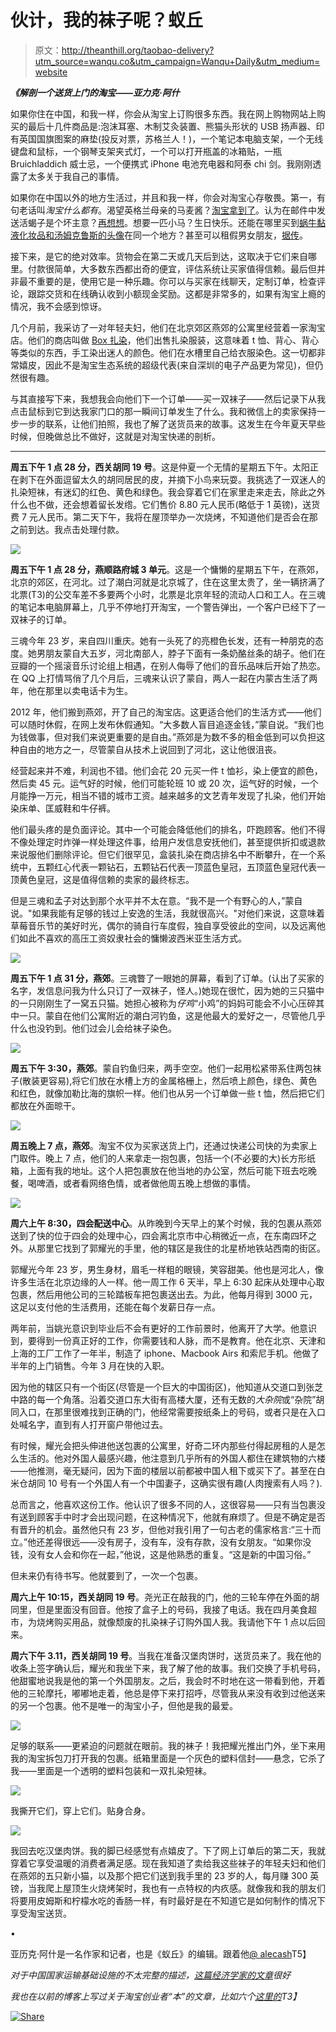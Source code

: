 # 伙计，我的袜子呢？蚁丘

> 原文：<http://theanthill.org/taobao-delivery?utm_source=wanqu.co&utm_campaign=Wanqu+Daily&utm_medium=website>

***《解剖一个送货上门的淘宝——亚力克·阿什***

如果你住在中国，和我一样，你会从淘宝上订购很多东西。我在网上购物网站上购买的最后十几件商品是:泡沫耳塞、木制艾灸装置、熊猫头形状的 USB 扬声器、印有英国国旗图案的麻垫(投反对票，苏格兰人！)，一个笔记本电脑支架，一个无线键盘和鼠标，一个钢琴支架夹式灯，一个可以打开瓶盖的冰箱贴，一瓶 Bruichladdich 威士忌，一个便携式 iPhone 电池充电器和阿泰 chi 剑。我刚刚透露了太多关于我自己的事情。

如果你在中国以外的地方生活过，并且和我一样，你会对淘宝心存敬畏。第一，有句老话叫*淘宝什么都有*。渴望英格兰母亲的马麦酱？[淘宝拿到了](http://item.taobao.com/item.htm?spm=a230r.1.14.31.Krky8Q&id=39437384434&ns=1#detail)。认为在邮件中发送活蝎子是个坏主意？[再想想](http://item.taobao.com/item.htm?id=10713519549&ali_refid=a3_419253_1006:1103525273:6::a9de4f25da97aa854de7eee572fa11fb&ali_trackid=1_a9de4f25da97aa854de7eee572fa11fb)。想要一匹小马？生日快乐。还能在哪里买到[蜗牛黏液化妆品和汤姆克鲁斯的头像](http://www.buzzfeed.com/jamiefullerton/x-crazy-items-you-can-buy-from-the-chinese-hagd)在同一个地方？甚至可以租假男女朋友，[据传](http://www.ibtimes.com/watch-learn-manti-teo-chinese-women-are-renting-real-boyfriends-web-1031094)。

接下来，是它的绝对效率。货物会在第二天或几天后到达，这取决于它们来自哪里。付款很简单，大多数东西都出奇的便宜，评估系统让买家值得信赖。最后但并非最不重要的是，使用它是一种乐趣。你可以与买家在线聊天，定制订单，检查评论，跟踪交货和在线确认收到小额现金奖励。这都是非常多的，如果有淘宝上瘾的情况，我不会感到惊讶。

几个月前，我采访了一对年轻夫妇，他们在北京郊区燕郊的公寓里经营着一家淘宝店。他们的商店叫做 [Box 扎染](http://tie-dye-sky.taobao.com/shop/view_shop.htm?spm=a1z09.2.9.19.7Yra8x&user_number_id=442973718)，他们出售扎染服装，这意味着 t 恤、背心、背心等类似的东西，手工染出迷人的颜色。他们在水槽里自己给衣服染色。这一切都非常嬉皮，因此不是淘宝生态系统的超级代表(来自深圳的电子产品更为常见)，但仍然很有趣。

与其直接写下来，我想我会向他们下一个订单——买一双袜子——然后记录下从我点击鼠标到它到达我家门口的那一瞬间订单发生了什么。我和微信上的卖家保持一步一步的联系，让他们拍照，我也了解了送货员来的故事。这发生在今年夏天早些时候，但晚做总比不做好，这就是对淘宝快递的剖析。

***

**周五下午 1 点 28 分，西关胡同 19 号**。这是仲夏一个无情的星期五下午。太阳正在剥下在外面逗留太久的胡同居民的皮，并摘下小鸟来玩耍。我挑选了一双迷人的扎染短袜，有迷幻的红色、黄色和绿色。我会穿着它们在家里走来走去，除此之外什么也不做，还会想着留长发绺。它们售价 8.80 元人民币(略低于 1 英镑)，送货费 7 元人民币。第二天下午，我将在屋顶举办一次烧烤，不知道他们是否会在那之前到达。我点击处理付款。

![](img/7d53fac3107e0c6d0422d9d85cc1bc13.png)

**周五下午 1 点 28 分，燕顺路府城 3 单元**。这是一个慵懒的星期五下午，在燕郊，北京的郊区，在河北。过了潮白河就是北京城了，住在这里太贵了，坐一辆挤满了北票(T3)的公交车差不多要两个小时，北票是北京年轻的流动人口和工人。在三魂的笔记本电脑屏幕上，几乎不停地打开淘宝，一个警告弹出，一个客户已经下了一双袜子的订单。

三魂今年 23 岁，来自四川重庆。她有一头死了的亮橙色长发，还有一种朋克的态度。她男朋友蒙自大五岁，河北南部人，脖子下面有一条奶酪丝条的胡子。他们在豆瓣的一个摇滚音乐讨论组上相遇，在别人侮辱了他们的音乐品味后开始了热恋。在 QQ 上打情骂俏了几个月后，三魂来认识了蒙自，两人一起在内蒙古生活了两年，他在那里以卖电话卡为生。

2012 年，他们搬到燕郊，开了自己的淘宝店。这更适合他们的生活方式——他们可以随时休假，在网上发布休假通知。“大多数人盲目追逐金钱，”蒙自说。“我们也为钱做事，但对我们来说更重要的是自由。”燕郊是为数不多的租金低到可以负担这种自由的地方之一，尽管蒙自从技术上说回到了河北，这让他很沮丧。

经营起来并不难，利润也不错。他们会花 20 元买一件 t 恤衫，染上便宜的颜色，然后卖 45 元。运气好的时候，他们可能轮班 10 或 20 次，运气好的时候，一个月能挣一万元，相当不错的城市工资。越来越多的文艺青年发现了扎染，他们开始染床单、匡威鞋和牛仔裤。

他们最头疼的是负面评论。其中一个可能会降低他们的排名，吓跑顾客。他们不得不像处理定时炸弹一样处理这件事，给用户发信息安抚他们，甚至提供折扣或退款来说服他们删除评论。但它们很罕见，盒装扎染在商店排名中不断攀升，在一个系统中，五颗红心代表一颗钻石，五颗钻石代表一顶蓝色皇冠，五顶蓝色皇冠代表一顶黄色皇冠，这是值得信赖的卖家的最终标志。

但是三魂和孟子对达到那个水平并不太在意。“我不是一个有野心的人，”蒙自说。"如果我能有足够的钱过上安逸的生活，我就很高兴。"对他们来说，这意味着草莓音乐节的美好时光，偶尔的骑自行车度假，独自享受彼此的空间，以及远离他们如此不喜欢的高压工资奴隶社会的慵懒波西米亚生活方式。

![](img/463b372e56c6410622e7df17bf4b837a.png)

**周五下午 1 点 31 分，燕郊**。三魂瞥了一眼她的屏幕，看到了订单。(认出了买家的名字，发信息问我为什么只订了一双袜子，怪人。)她现在很忙，因为她的三只猫中的一只刚刚生了一窝五只猫。她担心被称为*仔鸡*“小鸡”的妈妈可能会不小心压碎其中一只。蒙自在他们公寓附近的潮白河钓鱼，这是他最大的爱好之一，尽管他几乎什么也没钓到。他们过会儿会给袜子染色。

![](img/7f0d19e21ba5e92188e38062064d9cc6.png)

**周五下午 3:30，燕郊**。蒙自钓鱼归来，两手空空。他们一起用松紧带系住两包袜子(散装更容易),将它们放在水槽上方的金属格栅上，然后喷上颜色，绿色、黄色和红色，就像加勒比海的旗帜一样。他们也从另一个订单做一些 t 恤，然后把它们都放在外面晾干。

![](img/38c6a320ca7f69d54017b71df95fe61b.png)

**周五晚上 7 点，燕郊**。淘宝不仅为买家送货上门，还通过快递公司快的为卖家上门取件。晚上 7 点，他们的人来拿走一抱包裹，包括一个(不必要的大)长方形纸箱，上面有我的地址。这个人把包裹放在他当地的办公室，然后可能下班去吃晚餐，喝啤酒，或者看网络色情，或者做他周五晚上想做的事情。

![](img/cce2d01ca238e7209c34f21d64850cae.png)

**周六上午 8:30，四会配送中心**。从昨晚到今天早上的某个时候，我的包裹从燕郊送到了快的位于四会的处理中心，四会离北京市中心稍微近一点，在东南四环之外。从那里它找到了郭耀光的手里，他的辖区是我住的北星桥地铁站西南的街区。

郭耀光今年 23 岁，男生身材，眉毛一样粗的眼镜，笑容甜美。他也是河北人，像许多生活在北京边缘的人一样。他一周工作 6 天半，早上 6:30 起床从处理中心取包裹，然后用他公司的三轮踏板车把包裹送出去。为此，他每月得到 3000 元，这足以支付他的生活费用，还能在每个发薪日存一点。

两年前，当姚光意识到毕业后不会有更好的工作前景时，他离开了大学。他意识到，要得到一份真正好的工作，你需要钱和人脉，而不是教育。他在北京、天津和上海的工厂工作了一年半，制造了 iphone、Macbook Airs 和索尼手机。他做了半年的上门销售。今年 3 月在快的入职。

因为他的辖区只有一个街区(尽管是一个巨大的中国街区)，他知道从交道口到张芝中路的每一个角落。沿着交道口东大街有高楼大厦，还有无数的*大杂院*或“杂院”胡同入口，在那里很难找到正确的门，他经常需要按纸条上的号码，或者只是在入口处喊名字，直到有人打开窗户带他过去。

有时候，耀光会把头伸进他送包裹的公寓里，好奇二环内那些付得起房租的人是怎么生活的。他对外国人最感兴趣，他注意到几乎所有的外国人都住在建筑物的六楼——他推测，毫无疑问，因为下面的楼层以前都被中国人租下或买下了。甚至在白米仓胡同 10 号有一个外国人有一个中国妻子，这确实很有趣(人肉搜索有人吗？).

总而言之，他喜欢这份工作。他认识了很多不同的人，这很容易——只有当包裹没有送到顾客手中时才会出现问题，在这种情况下，他就有麻烦了。但是不确定是否有晋升的机会。虽然他只有 23 岁，但他对我引用了一句古老的儒家格言:“三十而立。”他还差得很远——没有房子，没有车，没有存款，没有女朋友。“如果你没钱，没有女人会和你在一起，”他说，这是他熟悉的重复。“这是新的中国习俗。”

但未来仍有待书写。他就要到了，一次一个包裹。

**周六上午 10:15，西关胡同 19 号**。尧光正在敲我的门，他的三轮车停在外面的胡同里，但是里面没有回音。他按了盒子上的号码，我接了电话。我在四月美食超市，为烧烤购买用品，就像颓废的扎染袜子订购外国人我。我请他下午 1 点以后回来。

**周六下午 3.11，西关胡同 19 号**。当我在准备汉堡肉饼时，送货员来了。我在他的收条上签字确认后，耀光和我坐下来，我了解了他的故事。我们交换了手机号码，他甜蜜地说我是他的第一个外国朋友。之后，我会时不时地在这一带看到他，开着他的三轮摩托，嘟嘟地走着，他总是停下来打招呼，尽管我从来没有收到过他送来的另一个包裹。他不是唯一的淘宝小子，但他是我的最爱。

![](img/2f2f28521c5f36efd5e432aecd8d33b6.png)

足够的联系——更紧迫的问题就在眼前。我的袜子！我把耀光推出门外，坐下来用我的淘宝拆包刀打开我的包裹。纸箱里面是一个灰色的塑料信封——悬念，它杀了我——里面是一个透明的塑料包装和一双扎染短袜。

![](img/4b022612d2bcea11580a33c2ef0745fb.png)

我撕开它们，穿上它们。贴身合身。

![](img/bcc5294156afef5db5a1eb416da71459.png)

我回去吃汉堡肉饼。我的脚已经感觉有点嬉皮了。下了网上订单后的第二天，我就穿着它享受温暖的消费者满足感。现在我知道了卖给我这些袜子的年轻夫妇和他们在燕郊的五只新小猫，以及那个把它们送到我手里的 23 岁的人，每月赚 300 英镑，当我爬上屋顶生火烧烤架时，我也有一点特权的内疚感。就像我和我的朋友们将要用皮姆斯和柠檬水吃的香肠一样，有时最好是在不知道它是如何制作的情况下享受淘宝送货。

•

亚历克·阿什是一名作家和记者，也是《蚁丘》的编辑。跟着他[@ alecash](https://twitter.com/alecash)T5】

*对于中国国家运输基础设施的不太完整的描述，[这篇经济学家的文章](http://www.economist.com/news/china/21606899-export-superpower-china-suffers-surprisingly-inefficient-logistics-flow-things)很好*

*我也在以前的博客上写过关于淘宝创业者“本”的文章，比如六个[这里的](http://www.thinksix.net/archives/1075)T3】*

[![Share](img/8c01965dd9b7ec50816119d523623045.png)](http://www.addtoany.com/share_save?linkurl=https%3A%2F%2Ftheanthill.org%2Ftaobao-delivery&linkname=Dude%2C%20where%20are%20my%20socks%3F)

<noscript>  </body> </html></noscript>